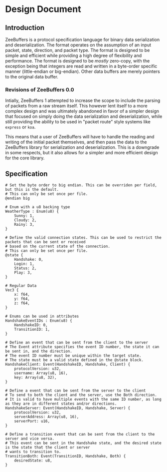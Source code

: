 # Design Document

## Introduction

ZeeBuffers is a protocol specification language for binary data serialization and deserialization. The format operates on
the assumption of an input packet, state, direction, and packet type. The format is designed to be simple and efficient
while providing a high degree of flexibility and performance. The format is designed to be *mostly* zero-copy, with the
exception being that integers are read and written in a byte-order specific manner (little-endian or big-endian). Other data
buffers are merely pointers to the original data buffer.

### Revisions of ZeeBuffers 0.0

Intially, ZeeBuffers 1 attempted to increase the scope to include the parsing of packets from a raw stream itself. This
however lent itself to a more complex design and was ultimately abandoned in favor of a simpler design that focused on
simply doing the data serialization and deserialization, while still providing the ability to be used in "packet route"
style systems like `express` or `koa`.

This means that a user of ZeeBuffers will have to handle the reading and writing of the initial packet themselves, and
then pass the data to the ZeeBuffers library for serialization and deserialization. This is a downgrade in some respects,
but it also allows for a simpler and more efficient design for the core library.

## Specification

```
# Set the byte order to big endian. This can be overriden per field, but this is the default.
# This can only be set once per file.
@endian big

# Enum with a u8 backing type
WeatherType : Enum(u8) {
    Sunny: 1,
    Cloudy: 2,
    Rainy: 3,
}

# Define the valid connection states. This can be used to restrict the packets that can be sent or received
# based on the current state of the connection.
# This can only be set once per file.
@state {
    Handshake: 0,
    Login: 1,
    Status: 2,
    Play: 3,
}

# Regular Data
Vec3 {
    x: f64,
    y: f64,
    z: f64,
}

# Enums can be used in attributes
HandshakeEventIDs : Enum(u8) {
    HandshakeID: 0,
    TransitionID: 1,
}

# Define an event that can be sent from the client to the server
# The Event attribute specifies the event ID number, the state it can be sent in, and the direction.
# The event ID number must be unique within the target state.
# The state must be a valid state defined in the @state block.
HandshakeClient: Event(HandshakeID, Handshake, Client) {
    protocolVersion: u32,
    username: Array(u8, 16),
    key: Array(u8, 32),
}

# Define a event that can be sent from the server to the client
# To send to both the client and the server, use the Both direction.
# It is valid to have multiple events with the same ID number, as long as they are in different states and/or directions.
HandshakeServer: Event(HandshakeID, Handshake, Server) {
    protocolVersion: u32,
    serverAddress: Array(u8, 16),
    serverPort: u16,
}

# Define a transition event that can be sent from the client to the server and vice versa.
# This event can be sent in the Handshake state, and the desired state is the state that the client or server
# wants to transition to.
TransitionBoth: Event(TransitionID, Handshake, Both) {
    desiredState: u8,
}
```
